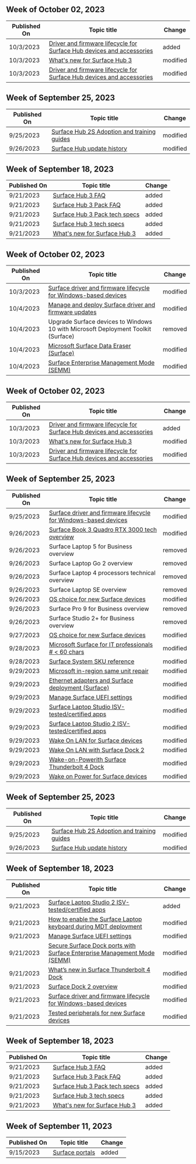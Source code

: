 <!-- This file is generated automatically each week. Changes made to this file will be overwritten.-->


<!-- This file is generated automatically each week. Changes made to this file will be overwritten.-->




## Week of October 02, 2023


| Published On |Topic title | Change |
|------|------------|--------|
| 10/3/2023 | [Driver and firmware lifecycle for Surface Hub devices and accessories](/surface-hub/surface-hub-driver-firmware-accessories-lifecycle) | added |
| 10/3/2023 | [What's new for Surface Hub 3](/surface-hub/surface-hub-3-whats-new) | modified |
| 10/3/2023 | [Driver and firmware lifecycle for Surface Hub devices and accessories](/surface-hub/surface-hub-driver-firmware-accessories-lifecycle) | modified |


## Week of September 25, 2023


| Published On |Topic title | Change |
|------|------------|--------|
| 9/25/2023 | [Surface Hub 2S Adoption and training guides](/surface-hub/surface-hub-2s-adoption-kit) | modified |
| 9/26/2023 | [Surface Hub update history](/surface-hub/surface-hub-update-history) | modified |


## Week of September 18, 2023


| Published On |Topic title | Change |
|------|------------|--------|
| 9/21/2023 | [Surface Hub 3 FAQ](/surface-hub/surface-hub-3-faq) | added |
| 9/21/2023 | [Surface Hub 3 Pack FAQ](/surface-hub/surface-hub-3-pack-faq) | added |
| 9/21/2023 | [Surface Hub 3 Pack tech specs](/surface-hub/surface-hub-3-pack-techspecs) | added |
| 9/21/2023 | [Surface Hub 3 tech specs](/surface-hub/surface-hub-3-techspecs) | added |
| 9/21/2023 | [What's new for Surface Hub 3](/surface-hub/surface-hub-3-whats-new) | added |


## Week of October 02, 2023


| Published On |Topic title | Change |
|------|------------|--------|
| 10/3/2023 | [Surface driver and firmware lifecycle for Windows-based devices](/surface/surface-driver-firmware-lifecycle-support) | modified |
| 10/4/2023 | [Manage and deploy Surface driver and firmware updates](/surface/manage-surface-driver-and-firmware-updates) | modified |
| 10/4/2023 | Upgrade Surface devices to Windows 10 with Microsoft Deployment Toolkit (Surface) | removed |
| 10/4/2023 | [Microsoft Surface Data Eraser (Surface)](/surface/microsoft-surface-data-eraser) | modified |
| 10/4/2023 | [Surface Enterprise Management Mode (SEMM)](/surface/surface-enterprise-management-mode) | modified |


## Week of October 02, 2023


| Published On |Topic title | Change |
|------|------------|--------|
| 10/3/2023 | [Driver and firmware lifecycle for Surface Hub devices and accessories](/surface-hub/surface-hub-driver-firmware-accessories-lifecycle) | added |
| 10/3/2023 | [What's new for Surface Hub 3](/surface-hub/surface-hub-3-whats-new) | modified |
| 10/3/2023 | [Driver and firmware lifecycle for Surface Hub devices and accessories](/surface-hub/surface-hub-driver-firmware-accessories-lifecycle) | modified |


## Week of September 25, 2023


| Published On |Topic title | Change |
|------|------------|--------|
| 9/25/2023 | [Surface driver and firmware lifecycle for Windows-based devices](/surface/surface-driver-firmware-lifecycle-support) | modified |
| 9/26/2023 | [Surface Book 3 Quadro RTX 3000 tech overview](/surface/surface-book-quadro) | modified |
| 9/26/2023 | Surface Laptop 5 for Business overview | removed |
| 9/26/2023 | Surface Laptop Go 2 overview | removed |
| 9/26/2023 | Surface Laptop 4 processors technical overview | removed |
| 9/26/2023 | Surface Laptop SE overview | removed |
| 9/26/2023 | [OS choice for new Surface devices](/surface/surface-os-choice) | modified |
| 9/26/2023 | Surface Pro 9 for Business overview | removed |
| 9/26/2023 | Surface Studio 2+ for Business overview | removed |
| 9/27/2023 | [OS choice for new Surface devices](/surface/surface-os-choice) | modified |
| 9/28/2023 | [Microsoft Surface for IT professionals # < 60 chars](/surface/index) | modified |
| 9/28/2023 | [Surface System SKU reference](/surface/surface-system-sku-reference) | modified |
| 9/29/2023 | [Microsoft in-region same unit repair](/surface/microsoft-in-region-same-unit-repair) | modified |
| 9/29/2023 | [Ethernet adapters and Surface deployment (Surface)](/surface/ethernet-adapters-and-surface-device-deployment) | modified |
| 9/29/2023 | [Manage Surface UEFI settings](/surface/manage-surface-uefi-settings) | modified |
| 9/29/2023 | [Surface Laptop Studio ISV-tested/certified apps](/surface/surface-laptop-studio-isv-certification) | modified |
| 9/29/2023 | [Surface Laptop Studio 2 ISV-tested/certified apps](/surface/surface-laptop-studio2-isv-certification) | modified |
| 9/29/2023 | [Wake On LAN for Surface devices](/surface/wake-on-lan-for-surface-devices) | modified |
| 9/29/2023 | [Wake On LAN with Surface Dock 2](/surface/wake-on-lan-surface-dock2) | modified |
| 9/29/2023 | [Wake-on-Powerith Surface Thunderbolt 4 Dock](/surface/wake-on-lan-surface-thunderbolt4-dock) | modified |
| 9/29/2023 | [Wake on Power for Surface devices](/surface/wake-on-power-for-surface) | modified |


## Week of September 25, 2023


| Published On |Topic title | Change |
|------|------------|--------|
| 9/25/2023 | [Surface Hub 2S Adoption and training guides](/surface-hub/surface-hub-2s-adoption-kit) | modified |
| 9/26/2023 | [Surface Hub update history](/surface-hub/surface-hub-update-history) | modified |


## Week of September 18, 2023


| Published On |Topic title | Change |
|------|------------|--------|
| 9/21/2023 | [Surface Laptop Studio 2 ISV-tested/certified apps](/surface/surface-laptop-studio2-isv-certification) | added |
| 9/21/2023 | [How to enable the Surface Laptop keyboard during MDT deployment](/surface/enable-surface-keyboard-for-windows-pe-deployment) | modified |
| 9/21/2023 | [Manage Surface UEFI settings](/surface/manage-surface-uefi-settings) | modified |
| 9/21/2023 | [Secure Surface Dock ports with Surface Enterprise Management Mode (SEMM)](/surface/secure-surface-dock-ports-semm) | modified |
| 9/21/2023 | [What’s new in Surface Thunderbolt 4 Dock](/surface/surface-dock-whats-new) | modified |
| 9/21/2023 | [Surface Dock 2 overview](/surface/surface-dock2-overview) | modified |
| 9/21/2023 | [Surface driver and firmware lifecycle for Windows-based devices](/surface/surface-driver-firmware-lifecycle-support) | modified |
| 9/21/2023 | [Tested peripherals for new Surface devices](/surface/surface-tested-peripherals) | modified |


## Week of September 18, 2023


| Published On |Topic title | Change |
|------|------------|--------|
| 9/21/2023 | [Surface Hub 3 FAQ](/surface-hub/surface-hub-3-faq) | added |
| 9/21/2023 | [Surface Hub 3 Pack FAQ](/surface-hub/surface-hub-3-pack-faq) | added |
| 9/21/2023 | [Surface Hub 3 Pack tech specs](/surface-hub/surface-hub-3-pack-techspecs) | added |
| 9/21/2023 | [Surface Hub 3 tech specs](/surface-hub/surface-hub-3-techspecs) | added |
| 9/21/2023 | [What's new for Surface Hub 3](/surface-hub/surface-hub-3-whats-new) | added |


## Week of September 11, 2023


| Published On |Topic title | Change |
|------|------------|--------|
| 9/15/2023 | [Surface portals](/surface/surface-portals) | added |
